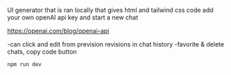 UI generator that is ran locally that gives html and tailwind css code
add your own openAI api key and start a new chat

https://openai.com/blog/openai-api

-can click and edit from prevision revisions in chat history
-favorite & delete chats, copy code button 

`npm run dev`
